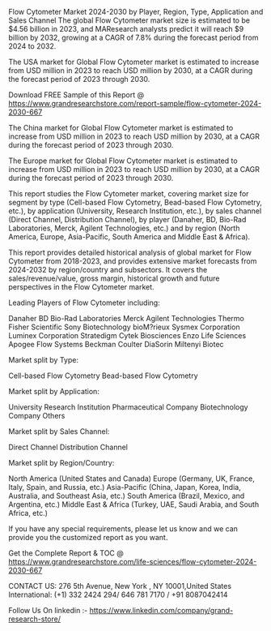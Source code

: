 Flow Cytometer Market 2024-2030 by Player, Region, Type, Application and Sales Channel
The global Flow Cytometer market size is estimated to be $4.56 billion in 2023, and MAResearch analysts predict it will reach $9 billion by 2032, growing at a CAGR of 7.8% during the forecast period from 2024 to 2032.

The USA market for Global Flow Cytometer market is estimated to increase from USD million in 2023 to reach USD million by 2030, at a CAGR during the forecast period of 2023 through 2030.

Download FREE Sample of this Report @ https://www.grandresearchstore.com/report-sample/flow-cytometer-2024-2030-667

The China market for Global Flow Cytometer market is estimated to increase from USD million in 2023 to reach USD million by 2030, at a CAGR during the forecast period of 2023 through 2030.

The Europe market for Global Flow Cytometer market is estimated to increase from USD million in 2023 to reach USD million by 2030, at a CAGR during the forecast period of 2023 through 2030.

This report studies the Flow Cytometer market, covering market size for segment by type (Cell-based Flow Cytometry, Bead-based Flow Cytometry, etc.), by application (University, Research Institution, etc.), by sales channel (Direct Channel, Distribution Channel), by player (Danaher, BD, Bio-Rad Laboratories, Merck, Agilent Technologies, etc.) and by region (North America, Europe, Asia-Pacific, South America and Middle East & Africa).

This report provides detailed historical analysis of global market for Flow Cytometer from 2018-2023, and provides extensive market forecasts from 2024-2032 by region/country and subsectors. It covers the sales/revenue/value, gross margin, historical growth and future perspectives in the Flow Cytometer market.

Leading Players of Flow Cytometer including:

Danaher
BD
Bio-Rad Laboratories
Merck
Agilent Technologies
Thermo Fisher Scientific
Sony Biotechnology
bioM?rieux
Sysmex Corporation
Luminex Corporation
Stratedigm
Cytek Biosciences
Enzo Life Sciences
Apogee Flow Systems
Beckman Coulter
DiaSorin
Miltenyi Biotec

Market split by Type:

Cell-based Flow Cytometry
Bead-based Flow Cytometry

Market split by Application:

University
Research Institution
Pharmaceutical Company
Biotechnology Company
Others

Market split by Sales Channel:

Direct Channel
Distribution Channel

Market split by Region/Country:

North America (United States and Canada)
Europe (Germany, UK, France, Italy, Spain, and Russia, etc.)
Asia-Pacific (China, Japan, Korea, India, Australia, and Southeast Asia, etc.)
South America (Brazil, Mexico, and Argentina, etc.)
Middle East & Africa (Turkey, UAE, Saudi Arabia, and South Africa, etc.)

If you have any special requirements, please let us know and we can provide you the customized report as you want.

Get the Complete Report & TOC @ https://www.grandresearchstore.com/life-sciences/flow-cytometer-2024-2030-667

CONTACT US:
276 5th Avenue, New York , NY 10001,United States
International: (+1) 332 2424 294/ 646 781 7170 / +91 8087042414

Follow Us On linkedin :- https://www.linkedin.com/company/grand-research-store/
